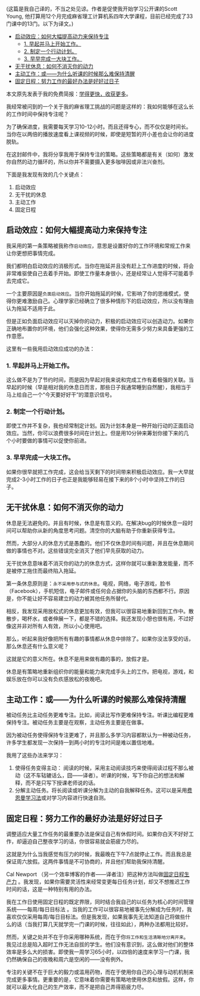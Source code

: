 (这篇是我自己译的，不当之处见谅。作者是促使我开始学习公开课的Scott Young, 他打算用12个月完成麻省理工计算机系四年大学课程，目前已经完成了33门课中的13门。以下为译文。)

- [启动效应：如何大幅提高动力来保持专注](#%e5%90%af%e5%8a%a8%e6%95%88%e5%ba%94%e5%a6%82%e4%bd%95%e5%a4%a7%e5%b9%85%e6%8f%90%e9%ab%98%e5%8a%a8%e5%8a%9b%e6%9d%a5%e4%bf%9d%e6%8c%81%e4%b8%93%e6%b3%a8)
  - [1. 早起并马上开始工作。](#1-%e6%97%a9%e8%b5%b7%e5%b9%b6%e9%a9%ac%e4%b8%8a%e5%bc%80%e5%a7%8b%e5%b7%a5%e4%bd%9c)
  - [2. 制定一个行动计划。](#2-%e5%88%b6%e5%ae%9a%e4%b8%80%e4%b8%aa%e8%a1%8c%e5%8a%a8%e8%ae%a1%e5%88%92)
  - [3. 早早完成一大块工作。](#3-%e6%97%a9%e6%97%a9%e5%ae%8c%e6%88%90%e4%b8%80%e5%a4%a7%e5%9d%97%e5%b7%a5%e4%bd%9c)
- [无干扰休息：如何不消灭你的动力](#%e6%97%a0%e5%b9%b2%e6%89%b0%e4%bc%91%e6%81%af%e5%a6%82%e4%bd%95%e4%b8%8d%e6%b6%88%e7%81%ad%e4%bd%a0%e7%9a%84%e5%8a%a8%e5%8a%9b)
- [主动工作：或——为什么听课的时候那么难保持清醒](#%e4%b8%bb%e5%8a%a8%e5%b7%a5%e4%bd%9c%e6%88%96%e4%b8%ba%e4%bb%80%e4%b9%88%e5%90%ac%e8%af%be%e7%9a%84%e6%97%b6%e5%80%99%e9%82%a3%e4%b9%88%e9%9a%be%e4%bf%9d%e6%8c%81%e6%b8%85%e9%86%92)
- [固定日程：努力工作的最好办法是好好过日子](#%e5%9b%ba%e5%ae%9a%e6%97%a5%e7%a8%8b%e5%8a%aa%e5%8a%9b%e5%b7%a5%e4%bd%9c%e7%9a%84%e6%9c%80%e5%a5%bd%e5%8a%9e%e6%b3%95%e6%98%af%e5%a5%bd%e5%a5%bd%e8%bf%87%e6%97%a5%e5%ad%90)

本文原先发表于我的免费简报：[学得更快，收获更多][1]。

我经常被问到的一个关于我的麻省理工挑战的问题是这样的：我如何能够在这么长的工作时间中保持专注呢？

为了确保进度，我需要每天学习10-12小时。而且还得专心，而不仅仅是时间长。当你在以两倍的播放速度看上课视频的时候，即使是短暂的开小差也会让你的进度脱轨。

在这封邮件中，我将分享我用于保持专注的策略。这些策略都是有关（如何）激发你自然的动力循环的，所以你并不需要摄入更多咖啡因或非法兴奋剂。

下面是我发现有效的几个关键点：

1. 启动效应
2. 无干扰的休息
3. 主动工作
4. 固定日程

## 启动效应：如何大幅提高动力来保持专注

我采用的第一条策略被我称作`启动效应`，意思是设置好你的工作环境和常规工作来让你更想把事情完成。

我们都明白启动效应的消极形式。当你在拖延并且没有赶上工作进度的时候，将会非常难驱使自己去着手开始。即使工作量本身很小，还是经常让人觉得不可能着手去完成它。

一个主要原因是`负面启动效应`。当你开始拖延的时候，它影响了你的思维模式，使得你更难激励自己。心理学家已经确立了很多种情形下的启动效应，所以没有理由认为拖延不适用于此。

但是正如负面启动效应可以灭掉你的动力，积极的启动效应可以创造动力。如果你正确地布置你的环境，他们会强化这种效果，使得你无需多少努力来具备更强的工作意愿。

这里有一些我用启动效应成功的办法：

### 1. 早起并马上开始工作。
这么做不是为了节约时间，而是因为早起对我来说和完成工作有着极强的关联。当早起的时候（早是相对我的休息日而言，那些日子我通常睡到自然醒），我相当于马上给自己一个“今天要好好干”的潜意识信号。

### 2. 制定一个行动计划。
即使工作并不复杂，我也经常制定计划。因为计划本身是一种开始行动的正面启动效应。当然，你可以浪费很多时间在计划上。但是用10分钟来筹划你接下来的几个小时要做的事情可以促使你前进。

### 3. 早早完成一大块工作。
如果你很早就把工作完成，这会给当天剩下的时间带来积极启动效应。我一大早就完成2-3小时工作的日子也正是我能够轻易在接下来的8个小时中坚持工作的日子。

## 无干扰休息：如何不消灭你的动力
休息是无法避免的。并且有时候，休息是有意义的。在解决bug的时候休息一段时间可以帮助你从新的角度思考问题。清空你的大脑有助于你重新获得专注。

然而，大部分人的休息方式是愚蠢的。他们不仅休息时间有问题，并且在休息期间做的事情也不对。这些错误完全消灭了他们早先获取的动力。

无干扰休息意味着不消灭你的动力的休息方式，这样你就可以重新激发能量，而不是被停工拖住而最终陷入拖延。

第一条休息原则是：`永不采用参与式的休息`。电视，网络，电子游戏，脸书（Facebook），手机短信，电子邮件或任何会占据你的头脑的东西都不行。原因是，你不能让好不容易建立的动力被其他任务所替代。

相反，我发现采用放松式的休息更加有效，但我可以很容易地重新回到工作中。散散步，喝杯水，或者伸展一下，都是不错的选择。我还发现小憩也很有用，不过好像这并非对所有人有效，所以小心使用吧。

那么，听起来我好像把所有有趣的事情都从休息中排除了。如果你没法享受的话，那么休息还有什么意义呢？

这就是它的意义所在。休息不是用来做有趣的事的，放假才是。

休息是有策略地重新组织你的能量和能力来完成手头上的工作。把电视，游戏，和娱乐放在你可以没有负疚感放松的夜晚吧。

## 主动工作：或——为什么听课的时候那么难保持清醒
被动任务比主动任务更难专注。比如，阅读比写作更难保持专注。听课比编程更难保持专注。被动任务主要是在观察，主动任务主要是在做事。

因为被动任务使得保持专注更难了，并且那么多学习内容都默认为一种被动任务，许多学生都发现一次保持一到两小时的专注时间是难以置信地难。

我用了这些办法来学习：
1. 使得任务变得主动： 阅读的时候，采用主动阅读技巧来使得阅读过程不那么被动（这不车轱辘话么，囧——译者）。听课的时候，写下你自己的想法和解释，而不是只写下授课老师说的话。
2. 分解主动任务。将长阅读或听课分解为主动的自我解释任务。这可以是采用[费恩曼学习法][2]或对学习内容进行快速自测。

## 固定日程：努力工作的最好办法是好好过日子
调整适应大量工作任务的最重要办法是保证自己有休假时间。如果你白天不好好工作，却逼迫自己整夜学习的话，你很容易就会筋疲力尽的。

这就是为什么当我感觉有压力的时候，我最晚在下午7点就停止工作。而且我总是保证周六放假。这两件事情是不可协商的，并且他们帮助我保持清醒。

Cal Newport （另一个效率博客的作者——译者注）把这种方法叫做[固定日程生产力][3] 。我发现，如果你需要灵活性来经常变更每日任务计划，却又不想推迟工作时间的话，这是一种特别有用的办法。

我在工作日使用固定日程的既定界限，同时结合我自己的以任务为核心的时间管理系统——每周/每日目标法 。当我的工作可以很容易地被事先分解成为任务时，我喜欢仅仅采用每周/每日目标法。但是我发现，如果我事先无法知道自己将做些什么的话（当我打算几天就学完一门课的时候，往往如此），两种办法都用比较好。

然而，关键之处并不在于你采用哪种系统，而在于你`将工作和生活清晰地分离开来`。我见过总是陷入超时工作无法自拔的学生。他们没有意识到，这么做对他们的整体效率是多么大的损害。即使我一周学习65小时，以四倍的速度来学习一门课，我仍然确保自己的夜晚和周六是空闲的——没有例外。

专注的关键不在于巨大的毅力或滥用药物，而在于使用你自己的心理与动机机制来完成更多事情。更重要的是，它意味着你需要有策略地使用休息和放假。这样，你就可以最大化自己的生产效率，而不是把自己弄得筋疲力尽。

[1]: http://www.scotthyoung.com/blog/newsletter/
[2]: https://www.youtube.com/watch?v=FrNqSLPaZLc
[3]: http://www.iwillteachyoutoberich.com/blog/time-management-how-an-mit-postdoc-writes-3-books-a-phd-defense-and-6-peer-reviewed-papers-and-finishes-by-530pm/
